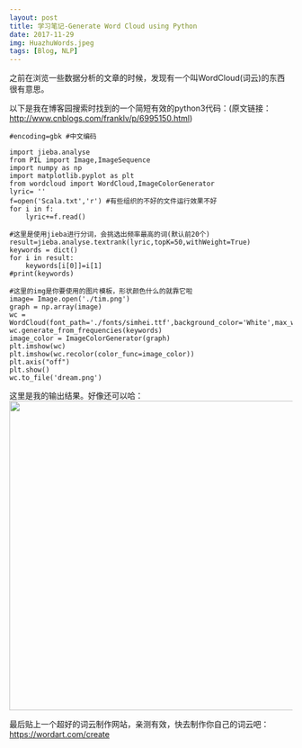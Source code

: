 ```yaml
---
layout: post
title: 学习笔记-Generate Word Cloud using Python
date: 2017-11-29
img: HuazhuWords.jpeg 
tags: [Blog, NLP]
---
```


之前在浏览一些数据分析的文章的时候，发现有一个叫WordCloud(词云)的东西很有意思。

以下是我在博客园搜索时找到的一个简短有效的python3代码：(原文链接：http://www.cnblogs.com/franklv/p/6995150.html)

```
#encoding=gbk #中文编码

import jieba.analyse
from PIL import Image,ImageSequence
import numpy as np
import matplotlib.pyplot as plt
from wordcloud import WordCloud,ImageColorGenerator
lyric= ''
f=open('Scala.txt','r') #有些组织的不好的文件运行效果不好
for i in f:
    lyric+=f.read()
    
#这里是使用jieba进行分词，会挑选出频率最高的词(默认前20个)
result=jieba.analyse.textrank(lyric,topK=50,withWeight=True)
keywords = dict()
for i in result:
    keywords[i[0]]=i[1]
#print(keywords)

#这里的img是你要使用的图片模板，形状颜色什么的就靠它啦
image= Image.open('./tim.png')
graph = np.array(image)
wc = WordCloud(font_path='./fonts/simhei.ttf',background_color='White',max_words=50,mask=graph)
wc.generate_from_frequencies(keywords)
image_color = ImageColorGenerator(graph)
plt.imshow(wc)
plt.imshow(wc.recolor(color_func=image_color))
plt.axis("off")
plt.show()
wc.to_file('dream.png')
```

这里是我的输出结果。好像还可以哈：
<img width="550" src="{{ site.baseurl }}/assets/img/dream.png">

最后贴上一个超好的词云制作网站，亲测有效，快去制作你自己的词云吧：
https://wordart.com/create
